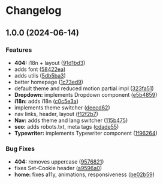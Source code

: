 # Changelog

## 1.0.0 (2024-06-14)


### Features

* **404:** i18n + layout ([91d1bd3](https://github.com/valerio-pescatori/portfolio/commit/91d1bd38f806a5807f968d9a562b9d629d92eba5))
* adds font ([58422ea](https://github.com/valerio-pescatori/portfolio/commit/58422ea4230f559d63728d169ba75bec54d417f3))
* adds utils ([5db5ba3](https://github.com/valerio-pescatori/portfolio/commit/5db5ba3d6651e59059bdefb4167ca4d72b57beb4))
* better homepage ([1c73ed9](https://github.com/valerio-pescatori/portfolio/commit/1c73ed9c4f104fcc15949e1f130265297c31bfae))
* default theme and reduced motion partial impl ([323fa51](https://github.com/valerio-pescatori/portfolio/commit/323fa51bd9f203d335e0862d34ccb1d54c06ff6d))
* **Dropdown:** implements Dropdown component ([e5b4859](https://github.com/valerio-pescatori/portfolio/commit/e5b48592f97bc045cc6a15a3c2c2b966094beeea))
* **i18n:** adds i18n ([c0c5e3a](https://github.com/valerio-pescatori/portfolio/commit/c0c5e3a6c50477d13f280b31b5b7950374e35e92))
* implements theme switcher ([deecd62](https://github.com/valerio-pescatori/portfolio/commit/deecd62b6b806d1104a2cf77754dc5e9adc2634f))
* nav links, header, layout ([f12f2b7](https://github.com/valerio-pescatori/portfolio/commit/f12f2b71a3132a48e22c2c5fc5d3cfe2ffaac1db))
* **Nav:** adds theme and lang switcher ([115b475](https://github.com/valerio-pescatori/portfolio/commit/115b47590a58d8067482a9e85930d35dad0f27fd))
* **seo:** adds robots.txt, meta tags ([cdade55](https://github.com/valerio-pescatori/portfolio/commit/cdade55a07900a0d3fc835d48c92f80e4e54d399))
* **Typewriter:** implements Typewriter component ([1f96264](https://github.com/valerio-pescatori/portfolio/commit/1f96264fba431764dc8f7815f2793f7f43609e83))


### Bug Fixes

* **404:** removes uppercase ([9576821](https://github.com/valerio-pescatori/portfolio/commit/95768210ebd964604c81f93d6625ffff184fc610))
* fixes Set-Cookie header ([a9596a0](https://github.com/valerio-pescatori/portfolio/commit/a9596a024f78757a758357abf64c6208d6be6247))
* **home:** fixes a11y, animations, responsiveness ([be02b59](https://github.com/valerio-pescatori/portfolio/commit/be02b59cf35d83f507575bd12a2f63ff9863e394))

